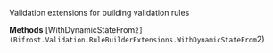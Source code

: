 Validation extensions for building validation rules

**Methods**
[WithDynamicStateFrom``2](Bifrost.Validation.RuleBuilderExtensions.WithDynamicStateFrom``2)
